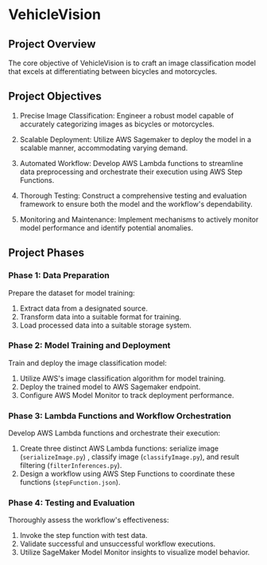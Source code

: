 # VehicleVision
## Project Overview
The core objective of VehicleVision is to craft an image classification model that excels at differentiating between bicycles and motorcycles.

## Project Objectives
1. Precise Image Classification: Engineer a robust model capable of accurately categorizing images as bicycles or motorcycles.

2. Scalable Deployment: Utilize AWS Sagemaker to deploy the model in a scalable manner, accommodating varying demand.

3. Automated Workflow: Develop AWS Lambda functions to streamline data preprocessing and orchestrate their execution using AWS Step Functions.

4. Thorough Testing: Construct a comprehensive testing and evaluation framework to ensure both the model and the workflow's dependability.

5. Monitoring and Maintenance: Implement mechanisms to actively monitor model performance and identify potential anomalies.

## Project Phases
### Phase 1: Data Preparation
Prepare the dataset for model training:

1. Extract data from a designated source.
2. Transform data into a suitable format for training.
3. Load processed data into a suitable storage system.
### Phase 2: Model Training and Deployment
Train and deploy the image classification model:

1. Utilize AWS's image classification algorithm for model training.
2. Deploy the trained model to AWS Sagemaker endpoint.
3. Configure AWS Model Monitor to track deployment performance.
### Phase 3: Lambda Functions and Workflow Orchestration
Develop AWS Lambda functions and orchestrate their execution:

1. Create three distinct AWS Lambda functions: serialize image (`serializeImage.py`) , classify image (`classifyImage.py`), and result filtering (`filterInferences.py`).
2. Design a workflow using AWS Step Functions to coordinate these functions (`stepFunction.json`). 
### Phase 4: Testing and Evaluation
Thoroughly assess the workflow's effectiveness:

1. Invoke the step function with test data.
2. Validate successful and unsuccessful workflow executions.
3. Utilize SageMaker Model Monitor insights to visualize model behavior.
